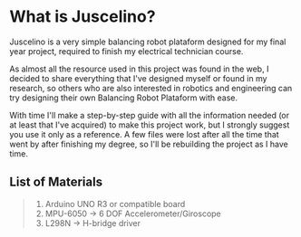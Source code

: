 # What is Juscelino?

Juscelino is a very simple balancing robot plataform designed for my final year project, required to finish my electrical technician course.

As almost all the resource used in this project was found in the web, I decided to share everything that I've designed myself or found in my research, so others who are also interested in robotics and engineering can try designing their own Balancing Robot Plataform with ease.

With time I'll make a step-by-step guide with all the information needed (or at least that I've acquired) to make this project work, but I strongly suggest you use it only as a reference. A few files were lost after all the time that went by after finishing my degree, so I'll be rebuilding the project as I have time.

## List of Materials

>
>1. Arduino UNO R3 or compatible board
>2. MPU-6050  -> 6 DOF Accelerometer/Giroscope
>3. L298N    -> H-bridge driver
>
